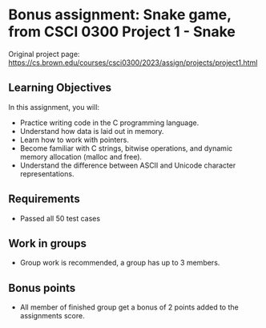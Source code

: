 Bonus assignment: Snake game, from CSCI 0300 Project 1 - Snake
===========================
Original project page: https://cs.brown.edu/courses/csci0300/2023/assign/projects/project1.html

## Learning Objectives
In this assignment, you will:

- Practice writing code in the C programming language.
- Understand how data is laid out in memory.
- Learn how to work with pointers.
- Become familiar with C strings, bitwise operations, and dynamic memory allocation (malloc and free).
- Understand the difference between ASCII and Unicode character representations.

## Requirements
- Passed all 50 test cases

## Work in groups
- Group work is recommended, a group has up to 3 members.

## Bonus points
- All member of finished group get a bonus of 2 points added to the assignments score.




